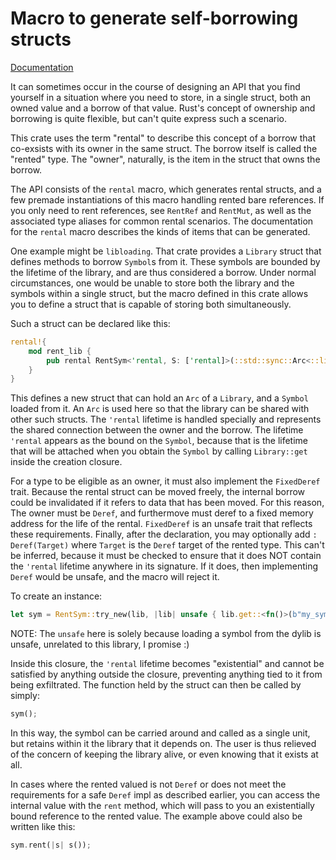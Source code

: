 # Macro to generate self-borrowing structs

[Documentation](http://docs.rs/rental)

It can sometimes occur in the course of designing an API that you find yourself in a situation where you need to store, in a single struct, both an owned value and a borrow of that value. Rust's concept of ownership and borrowing is quite flexible, but can't quite express such a scenario.

This crate uses the term "rental" to describe this concept of a borrow that co-exsists with its owner in the same struct. The borrow itself is called the "rented" type. The "owner", naturally, is the item in the struct that owns the borrow.

The API consists of the `rental` macro, which generates rental structs, and a few premade instantiations of this macro handling rented bare references.  If you only need to rent references, see `RentRef` and `RentMut`, as well as the associated type aliases for common rental scenarios. The documentation for the `rental` macro describes the kinds of items that can be generated. 

One example might be `libloading`. That crate provides a `Library` struct that defines methods to borrow `Symbol`s from it. These symbols are bounded by the lifetime of the library, and are thus considered a borrow. Under normal circumstances, one would be unable to store both the library and the symbols within a single struct, but the macro defined in this crate allows you to define a struct that is capable of storing both simultaneously.

Such a struct can be declared like this:

```rust
rental!{
    mod rent_lib {
        pub rental RentSym<'rental, S: ['rental]>(::std::sync::Arc<::libloading::Library>, ::libloading::Symbol<'rental, S>): Deref(S);
    }
}
```

This defines a new struct that can hold an `Arc` of a `Library`, and a `Symbol` loaded from it. An `Arc` is used here so that the library can be shared with other such structs. The `'rental` lifetime is handled specially and represents the shared connection between the owner and the borrow. The lifetime `'rental` appears as the bound on the `Symbol`, because that is the lifetime that will be attached when you obtain the `Symbol` by calling `Library::get` inside the creation closure.

For a type to be eligible as an owner, it must also implement the `FixedDeref` trait. Because the rental struct can be moved freely, the internal borrow could be invalidated if it refers to data that has been moved. For this reason, The owner must be `Deref`, and furthermove must deref to a fixed memory address for the life of the rental. `FixedDeref` is an unsafe trait that reflects these requirements. Finally, after the declaration, you may optionally add `: Deref(Target)` where `Target` is the `Deref` target of the rented type. This can't be inferred, because it must be checked to ensure that it does NOT contain the `'rental` lifetime anywhere in its signature. If it does, then implementing `Deref` would be unsafe, and the macro will reject it.
 
To create an instance:

```rust
let sym = RentSym::try_new(lib, |lib| unsafe { lib.get::<fn()>(b"my_symbol") })
```

NOTE: The `unsafe` here is solely because loading a symbol from the dylib is unsafe, unrelated to this library, I promise :)

Inside this closure, the `'rental` lifetime becomes "existential" and cannot be satisfied by anything outside the closure, preventing anything tied to it from being exfiltrated. The function held by the struct can then be called by simply:

```rust
sym();
```

In this way, the symbol can be carried around and called as a single unit, but retains within it the library that it depends on. The user is thus relieved of the concern of keeping the library alive, or even knowing that it exists at all.

In cases where the rented valued is not `Deref` or does not meet the requirements for a safe `Deref` impl as described earlier, you can access the internal value with the `rent` method, which will pass to you an existentially bound reference to the rented value. The example above could also be written like this:

```rust
sym.rent(|s| s());
```
